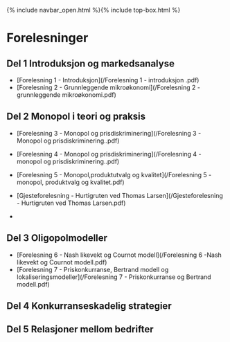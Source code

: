 
{% include navbar_open.html %}{% include top-box.html %}

# Forelesninger

## Del 1 Introduksjon og markedsanalyse       
- [Forelesning 1 - Introduksjon](/Forelesning 1 - introduksjon .pdf)
- [Forelesning 2 - Grunnleggende mikroøkonomi](/Forelesning 2 - grunnleggende mikroøkonomi.pdf)

## Del 2 Monopol i teori og praksis
- [Forelesning 3 - Monopol og prisdiskriminering](/Forelesning 3 - Monopol og prisdiskriminering..pdf)
- [Forelesning 4 - Monopol og prisdiskriminering](/Forelesning 4 - monopol og prisdiskriminering..pdf)
- [Forelesning 5 - Monopol,produktutvalg og kvalitet](/Forelesning 5 - monopol, produktvalg og kvalitet.pdf)
- [Gjesteforelesning - Hurtigruten ved Thomas Larsen](/Gjesteforelesning - Hurtigruten ved Thomas Larsen.pdf)

-

## Del 3 Oligopolmodeller
- [Forelesning 6 - Nash likevekt og Cournot modell](/Forelesning 6 -Nash likevekt og Cournot modell.pdf)
- [Forelesning 7 - Priskonkurranse, Bertrand modell og lokaliseringsmodeller](/Forelesning 7 - Priskonkurranse og Bertrand modell.pdf)


## Del 4 Konkurranseskadelig strategier


## Del 5 Relasjoner mellom bedrifter


